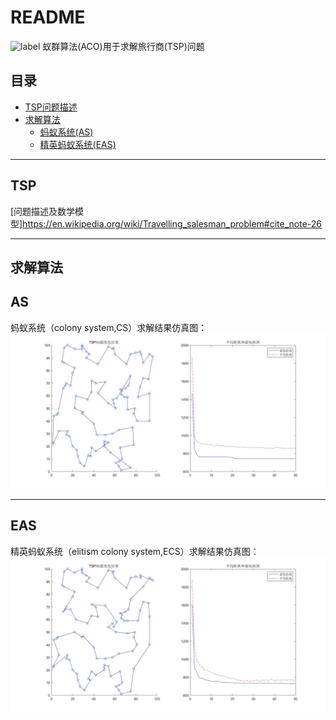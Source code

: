 README
===========================
![label](https://img.shields.io/badge/TSP-ACO-brightgreen.svg)
蚁群算法(ACO)用于求解旅行商(TSP)问题

## 目录
* [TSP问题描述](#TSP)
* [求解算法](#求解算法)
   * [蚂蚁系统(AS)](#AS)
   * [精英蚂蚁系统(EAS)](#EAS)

***

TSP
---
[问题描述及数学模型]https://en.wikipedia.org/wiki/Travelling_salesman_problem#cite_note-26

***
求解算法
---
AS
---
蚂蚁系统（colony system,CS）求解结果仿真图：
![AS](/result/TSP问题求解结果(蚁群算法).jpg)

***
EAS
---
精英蚂蚁系统（elitism colony system,ECS）求解结果仿真图：
![EAS](result/TSP问题求解结果（精英蚂蚁系统）.jpg)
